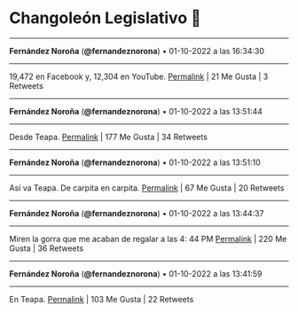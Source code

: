 # Changoleón Legislativo 🙈
*****
**Fernández Noroña** (**@fernandeznorona**) • 01-10-2022 a las 16:34:30
*****
19,472 en Facebook y, 12,304 en YouTube.
[Permalink](https://twitter.com/fernandeznorona/status/1576370002512338945) | 21 Me Gusta | 3 Retweets
*****
**Fernández Noroña** (**@fernandeznorona**) • 01-10-2022 a las 13:51:44
*****
Desde Teapa.
[Permalink](https://twitter.com/fernandeznorona/status/1576329038876082177) | 177 Me Gusta | 34 Retweets
*****
**Fernández Noroña** (**@fernandeznorona**) • 01-10-2022 a las 13:51:10
*****
Así va Teapa. De carpita en carpita.
[Permalink](https://twitter.com/fernandeznorona/status/1576328896701763588) | 67 Me Gusta | 20 Retweets
*****
**Fernández Noroña** (**@fernandeznorona**) • 01-10-2022 a las 13:44:37
*****
Miren la gorra que me acaban de regalar a las 4: 44 PM
[Permalink](https://twitter.com/fernandeznorona/status/1576327250609422337) | 220 Me Gusta | 36 Retweets
*****
**Fernández Noroña** (**@fernandeznorona**) • 01-10-2022 a las 13:41:59
*****
En Teapa.
[Permalink](https://twitter.com/fernandeznorona/status/1576326584042225665) | 103 Me Gusta | 22 Retweets